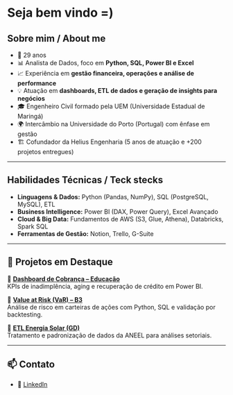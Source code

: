 # Seja bem vindo =)

## Sobre mim / About me

- 👤 29 anos  
- 📊 Analista de Dados, foco em **Python, SQL, Power BI e Excel**  
- 📈 Experiência em **gestão financeira, operações e análise de performance**  
- 💡 Atuação em **dashboards, ETL de dados e geração de insights para negócios**  
- 🎓 Engenheiro Civil formado pela UEM (Universidade Estadual de Maringá)  
- 🌍 Intercâmbio na Universidade do Porto (Portugal) com ênfase em gestão  
- 🏗 Cofundador da Helius Engenharia (5 anos de atuação e +200 projetos entregues)  


---

## Habilidades Técnicas / Teck stecks
- **Linguagens & Dados:** Python (Pandas, NumPy), SQL (PostgreSQL, MySQL), ETL  
- **Business Intelligence:** Power BI (DAX, Power Query), Excel Avançado  
- **Cloud & Big Data:** Fundamentos de AWS (S3, Glue, Athena), Databricks, Spark SQL  
- **Ferramentas de Gestão:** Notion, Trello, G-Suite  

---

## 📌 Projetos em Destaque
🔹 [**Dashboard de Cobrança – Educação**](#)  
KPIs de inadimplência, aging e recuperação de crédito em Power BI.  

🔹 [**Value at Risk (VaR) – B3**](#)  
Análise de risco em carteiras de ações com Python, SQL e validação por backtesting.  

🔹 [**ETL Energia Solar (GD)**](#)  
Tratamento e padronização de dados da ANEEL para análises setoriais.  

---

## 📫 Contato

- 💼 [LinkedIn](https://linkedin.com/in/SEULINK)  


